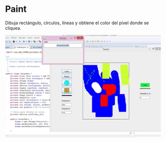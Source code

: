 # Paint
Dibuja rectángulo, círculos, líneas y obtiene el color del píxel donde se cliquea.

![alt text](https://raw.githubusercontent.com/museumis/Paint/master/img/Captura.JPG)
